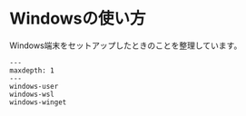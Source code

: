 # Windowsの使い方

Windows端末をセットアップしたときのことを整理しています。

```{toctree}
---
maxdepth: 1
---
windows-user
windows-wsl
windows-winget
```
